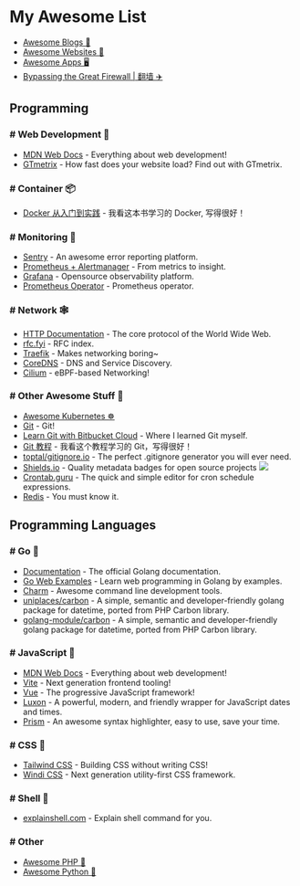 # My Awesome List

- [Awesome Blogs 📝](./blogs.md)
- [Awesome Websites 💌](./websites.md)
- [Awesome Apps 🖥](./apps.md)
- [Bypassing the Great Firewall | 翻墙 ✈️](./bypassing-the-great-firewall.md)

## Programming

### # Web Development 🤖

- [MDN Web Docs](https://developer.mozilla.org/en-US/) - Everything about web development!
- [GTmetrix](https://gtmetrix.com/) - How fast does your website load? Find out with GTmetrix.

### # Container 📦

- [Docker 从入门到实践](https://yeasy.gitbook.io/docker_practice/) - 我看这本书学习的 Docker, 写得很好！

### # Monitoring 👀

- [Sentry](https://sentry.io/) - An awesome error reporting platform.
- [Prometheus + Alertmanager](https://prometheus.io/) - From metrics to insight.
- [Grafana](https://grafana.com/) - Opensource observability platform.
- [Prometheus Operator](https://prometheus-operator.dev/) - Prometheus operator.

### # Network 🕸

- [HTTP Documentation](https://httpwg.org/) - The core protocol of the World Wide Web.
- [rfc.fyi](https://rfc.fyi/) - RFC index.
- [Traefik](https://traefik.io/) - Makes networking boring~
- [CoreDNS](https://coredns.io/) - DNS and Service Discovery.
- [Cilium](https://cilium.io/) - eBPF-based Networking!

### # Other Awesome Stuff 🧦

- [Awesome Kubernetes ☸️](./kubernetes.md)
- [Git](https://git-scm.com/) - Git!
- [Learn Git with Bitbucket Cloud](https://www.atlassian.com/git/tutorials/learn-git-with-bitbucket-cloud) - Where I
  learned Git myself.
- [Git 教程](https://www.liaoxuefeng.com/wiki/896043488029600) - 我看这个教程学习的 Git，写得很好！
- [toptal/gitignore.io](https://github.com/toptal/gitignore.io) - The perfect .gitignore generator you will ever need.
- [Shields.io](https://shields.io/) - Quality metadata badges for open source
  projects ![](https://img.shields.io/badge/%F0%9F%91%8D-Awesome-blue)
- [Crontab.guru](https://crontab.guru/) - The quick and simple editor for cron schedule expressions.
- [Redis](https://redis.io/) - You must know it.

## Programming Languages

### # Go 💨

- [Documentation](https://golang.org/doc/) - The official Golang documentation.
- [Go Web Examples](https://gowebexamples.com/) - Learn web programming in Golang by examples.
- [Charm](https://charm.sh/) - Awesome command line development tools.
- [uniplaces/carbon](https://github.com/uniplaces/carbon) - A simple, semantic and developer-friendly golang package for
  datetime, ported from PHP Carbon library.
- [golang-module/carbon](https://github.com/golang-module/carbon) - A simple, semantic and developer-friendly golang
  package for datetime, ported from PHP Carbon library.

### # JavaScript 🧤

- [MDN Web Docs](https://developer.mozilla.org/en-US/) - Everything about web development!
- [Vite](https://vitejs.dev/) - Next generation frontend tooling!
- [Vue](https://vuejs.org/) - The progressive JavaScript framework!
- [Luxon](https://moment.github.io/luxon/) - A powerful, modern, and friendly wrapper for JavaScript dates and times.
- [Prism](https://prismjs.com/) - An awesome syntax highlighter, easy to use, save your time.

### # CSS 🎨

- [Tailwind CSS](https://tailwindcss.com/) - Building CSS without writing CSS!
- [Windi CSS](https://windicss.org/) - Next generation utility-first CSS framework.

### # Shell 🐚

- [explainshell.com](https://explainshell.com/) - Explain shell command for you.

### # Other

- [Awesome PHP 🐘](php.md)
- [Awesome Python 🐍](python.md)
